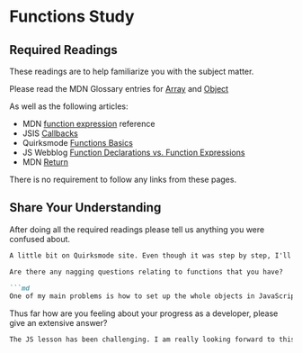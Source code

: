 # Functions Study

## Required Readings

These readings are to help familiarize you with the subject matter.

Please read the MDN Glossary entries for [Array](https://developer.mozilla.org/en-US/docs/Glossary/array) and [Object](https://developer.mozilla.org/en-US/docs/Glossary/Object)

As well as the following articles:

-   MDN [function expression](https://developer.mozilla.org/en-US/docs/Web/JavaScript/Reference/Operators/function) reference
-   JSIS [Callbacks](http://javascriptissexy.com/understand-javascript-callback-functions-and-use-them/)
-   Quirksmode [Functions Basics](http://www.quirksmode.org/js/function.html)
-   JS Webblog [Function Declarations vs. Function Expressions](https://javascriptweblog.wordpress.com/2010/07/06/function-declarations-vs-function-expressions/)
-   MDN [Return](https://developer.mozilla.org/en-US/docs/Web/JavaScript/Reference/Statements/return)

There is no requirement to follow any links from these pages.

## Share Your Understanding

After doing all the required readings please tell us anything you were confused about.

```md
A little bit on Quirksmode site. Even though it was step by step, I'll go over some other resources so that I can understand the topic more.```

Are there any nagging questions relating to functions that you have?

```md
One of my main problems is how to set up the whole objects in JavaScript. The construction of them makes sense for some students but I am having a hard time having that mental image on how those should be set up.
```

Thus far how are you feeling about your progress as a developer, please give
an extensive answer?

```md
The JS lesson has been challenging. I am really looking forward to this weekend because I plan on extensively studying the lessons to make sure I catch up with the rest of the class. At the same time, when I talk to other students, it looks like many of us are in the same page. Still, I feel confident on my ability to power through and problem-solving. My squad has been very helpful and supportive also, and I just got new glasses! (it is very hard to see the small letters of terminal/atom in the projector), so I will be more "present" in class and following along. If anything else fails, I will be asking y'all to allow me to sit in front regardless of my squat's position (sorry, truly bad eye sight!).
```

